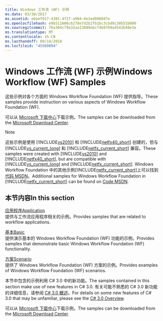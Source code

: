 ```yaml
---
title: Windows 工作流 (WF) 示例
ms.date: 03/30/2017
ms.assetid: e0aef017-4381-4f2f-a904-6e1ed898687e
ms.openlocfilehash: e9b511606c6278e7d2b2fb1bc3cbd9c38b51b000
ms.sourcegitcommit: 76a304c79a32aa13889ebcf4b9789a4542b48e3e
ms.translationtype: MT
ms.contentlocale: zh-CN
ms.lasthandoff: 09/14/2018
ms.locfileid: "45569094"
---
```

# <a name="windows-workflow-wf-samples"></a><span data-ttu-id="3ab8b-102">Windows 工作流 (WF) 示例</span><span class="sxs-lookup"><span data-stu-id="3ab8b-102">Windows Workflow (WF) Samples</span></span>
<span data-ttu-id="3ab8b-103">这些示例对各个方面的 Windows Workflow Foundation (WF) 提供指导。</span><span class="sxs-lookup"><span data-stu-id="3ab8b-103">These samples provide instruction on various aspects of Windows Workflow Foundation (WF).</span></span>  
  
<span data-ttu-id="3ab8b-104">可以从 [Microsoft 下载中心](https://go.microsoft.com/fwlink/?LinkId=150780)下载示例。</span><span class="sxs-lookup"><span data-stu-id="3ab8b-104">The samples can be downloaded from the [Microsoft Download Center](https://go.microsoft.com/fwlink/?LinkId=150780).</span></span>  
  
> [!NOTE]
>  <span data-ttu-id="3ab8b-105">这些示例是使用 [!INCLUDE[vs2010](../../../../includes/vs2010-md.md)] 和 [!INCLUDE[netfx40_short](../../../../includes/netfx40-short-md.md)] 创建的，但与 [!INCLUDE[vs_current_long](../../../../includes/vs-current-long-md.md)] 和 [!INCLUDE[netfx_current_short](../../../../includes/netfx-current-short-md.md)] 兼容。</span><span class="sxs-lookup"><span data-stu-id="3ab8b-105">These samples were created with [!INCLUDE[vs2010](../../../../includes/vs2010-md.md)] and [!INCLUDE[netfx40_short](../../../../includes/netfx40-short-md.md)], but are compatible with [!INCLUDE[vs_current_long](../../../../includes/vs-current-long-md.md)] and [!INCLUDE[netfx_current_short](../../../../includes/netfx-current-short-md.md)].</span></span> <span data-ttu-id="3ab8b-106">Windows Workflow Foundation 中的其他示例[!INCLUDE[netfx_current_short](../../../../includes/netfx-current-short-md.md)]上可以找到[代码 MSDN](https://aka.ms/WF45Samples)。</span><span class="sxs-lookup"><span data-stu-id="3ab8b-106">Additional samples for Windows Workflow Foundation in [!INCLUDE[netfx_current_short](../../../../includes/netfx-current-short-md.md)] can be found on [Code MSDN](https://aka.ms/WF45Samples).</span></span>
  
## <a name="in-this-section"></a><span data-ttu-id="3ab8b-107">本节内容</span><span class="sxs-lookup"><span data-stu-id="3ab8b-107">In this section</span></span>  
 [<span data-ttu-id="3ab8b-108">应用程序</span><span class="sxs-lookup"><span data-stu-id="3ab8b-108">Application</span></span>](../../../../docs/framework/windows-workflow-foundation/samples/application.md)  
 <span data-ttu-id="3ab8b-109">提供与工作流应用程序相关的示例。</span><span class="sxs-lookup"><span data-stu-id="3ab8b-109">Provides samples that are related to workflow applications.</span></span>  
  
 [<span data-ttu-id="3ab8b-110">基本</span><span class="sxs-lookup"><span data-stu-id="3ab8b-110">Basic</span></span>](../../../../docs/framework/windows-workflow-foundation/samples/basic.md)  
 <span data-ttu-id="3ab8b-111">提供演示基本的 Windows Workflow Foundation (WF) 功能的示例。</span><span class="sxs-lookup"><span data-stu-id="3ab8b-111">Provides samples that demonstrate basic Windows Workflow Foundation (WF) functionality.</span></span>  
  
 [<span data-ttu-id="3ab8b-112">方案</span><span class="sxs-lookup"><span data-stu-id="3ab8b-112">Scenario</span></span>](../../../../docs/framework/windows-workflow-foundation/samples/scenario.md)  
 <span data-ttu-id="3ab8b-113">提供了 Windows Workflow Foundation (WF) 方案的示例。</span><span class="sxs-lookup"><span data-stu-id="3ab8b-113">Provides examples of Windows Workflow Foundation (WF) scenarios.</span></span>  
  
 <span data-ttu-id="3ab8b-114">本节中包含的示例利用 C# 3.0 中的新功能。</span><span class="sxs-lookup"><span data-stu-id="3ab8b-114">The samples contained in this section make use of new features in C# 3.0.</span></span> <span data-ttu-id="3ab8b-115">有关可能不熟悉的 C# 3.0 新功能的详细信息，请参阅 [C# 3.0 概述](https://go.microsoft.com/fwlink/?LinkId=193972)。</span><span class="sxs-lookup"><span data-stu-id="3ab8b-115">For details on some new features of C# 3.0 that may be unfamiliar, please see the [C# 3.0 Overview](https://go.microsoft.com/fwlink/?LinkId=193972).</span></span>  
  
 <span data-ttu-id="3ab8b-116">可以从 [Microsoft 下载中心](https://go.microsoft.com/fwlink/?LinkId=150780)下载示例。</span><span class="sxs-lookup"><span data-stu-id="3ab8b-116">The samples can be downloaded from the [Microsoft Download Center](https://go.microsoft.com/fwlink/?LinkId=150780).</span></span>

